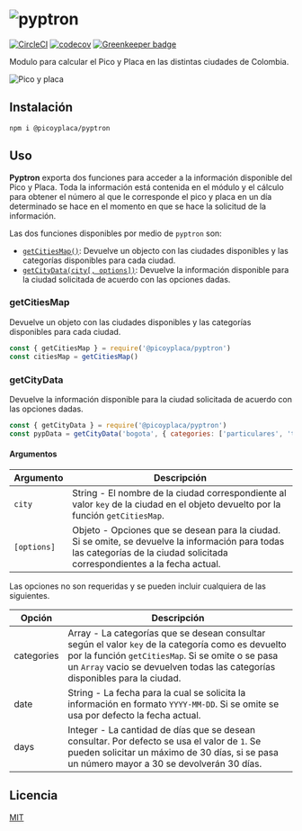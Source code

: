 # ![pyptron](https://www.pyphoy.com/imgs/pyphoy.svg)

[![CircleCI](https://circleci.com/gh/picoyplaca/pyptron.svg?style=svg)](https://circleci.com/gh/picoyplaca/pyptron)
[![codecov](https://codecov.io/gh/picoyplaca/pyptron/branch/master/graph/badge.svg)](https://codecov.io/gh/picoyplaca/pyptron)
[![Greenkeeper badge](https://badges.greenkeeper.io/picoyplaca/pyptron.svg)](https://greenkeeper.io/)

Modulo para calcular el Pico y Placa en las distintas ciudades de Colombia.

![Pico y placa](https://media.giphy.com/media/l0HlKQPTHOGNUPTZm/giphy.gif)

## Instalación

```shell
npm i @picoyplaca/pyptron
```

## Uso

**Pyptron** exporta dos funciones para acceder a la información disponible del Pico y Placa. Toda la información está contenida en el módulo y el cálculo para obtener el número al que le corresponde el pico y placa en un día determinado se hace en el momento en que se hace la solicitud de la información.

Las dos funciones disponibles por medio de `pyptron` son:

- [`getCitiesMap()`](#getCitiesMap): Devuelve un objecto con las ciudades disponibles y las categorías disponibles para cada ciudad.
- [`getCityData(city[, options])`](#getCityData): Devuelve la información disponible para la ciudad solicitada de acuerdo con las opciones dadas.

### getCitiesMap

Devuelve un objeto con las ciudades disponibles y las categorías disponibles para cada ciudad.

```js
const { getCitiesMap } = require('@picoyplaca/pyptron')
const citiesMap = getCitiesMap()
```

### getCityData

Devuelve la información disponible para la ciudad solicitada de acuerdo con las opciones dadas.

```js
const { getCityData } = require('@picoyplaca/pyptron')
const pypData = getCityData('bogota', { categories: ['particulares', 'taxis'], date: '2019-05-15', days=15 })
```

#### Argumentos

| Argumento   | Descripción                                                                                                                                                                   |
| ----------- | ----------------------------------------------------------------------------------------------------------------------------------------------------------------------------- |
| `city`      | String - El nombre de la ciudad correspondiente al valor `key` de la ciudad en el objeto devuelto por la función `getCitiesMap`.                                              |
| `[options]` | Objeto - Opciones que se desean para la ciudad. Si se omite, se devuelve la información para todas las categorías de la ciudad solicitada correspondientes a la fecha actual. |

Las opciones no son requeridas y se pueden incluir cualquiera de las siguientes.

| Opción     | Descripción                                                                                                                                                                                                                             |
| ---------- | --------------------------------------------------------------------------------------------------------------------------------------------------------------------------------------------------------------------------------------- |
| categories | Array - La categorías que se desean consultar según el valor `key` de la categoría como es devuelto por la función `getCitiesMap`. Si se omite o se pasa un `Array` vacio se devuelven todas las categorías disponibles para la ciudad. |
| date       | String - La fecha para la cual se solicita la información en formato `YYYY-MM-DD`. Si se omite se usa por defecto la fecha actual.                                                                                                      |
| days       | Integer - La cantidad de días que se desean consultar. Por defecto se usa el valor de `1`. Se pueden solicitar un máximo de 30 días, si se pasa un número mayor a 30 se devolverán 30 días.                                             |

## Licencia

[MIT](LICENSE)
